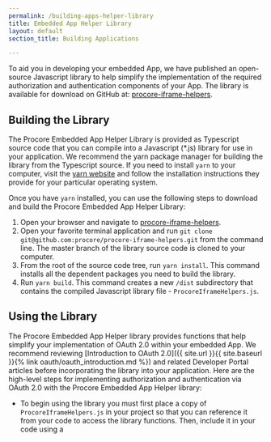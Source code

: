 ```yaml
---
permalink: /building-apps-helper-library
title: Embedded App Helper Library
layout: default
section_title: Building Applications

---
```


To aid you in developing your embedded App, we have published an open-source Javascript library to help simplify the implementation of the required authorization and authentication components of your App.
The library is available for download on GitHub at: [procore-iframe-helpers](https://github.com/procore/procore-iframe-helpers).

## Building the Library

The Procore Embedded App Helper Library is provided as Typescript source code that you can compile into a Javascript (*.js) library for use in your application.
We recommend the yarn package manager for building the library from the Typescript source.
If you need to install `yarn` to your computer, visit the [yarn website](https://yarnpkg.com/en/docs/install) and follow the installation instructions they provide for your particular operating system.

Once you have `yarn` installed, you can use the following steps to download and build the Procore Embedded App Helper Library:

1. Open your browser and navigate to [procore-iframe-helpers](https://github.com/procore/procore-iframe-helpers).
1. Open your favorite terminal application and run `git clone git@github.com:procore/procore-iframe-helpers.git` from the command line. The master branch of the library source code is cloned to your computer.
1. From the root of the source code tree, run `yarn install`. This command installs all the dependent packages you need to build the library.
1. Run `yarn build`. This command creates a new `/dist` subdirectory that contains the compiled Javascript library file - `ProcoreIframeHelpers.js`.

## Using the Library

The Procore Embedded App Helper library provides functions that help simplify your implementation of OAuth 2.0 within your embedded App. We recommend reviewing [Introduction to OAuth 2.0]({{ site.url }}{{ site.baseurl }}{% link oauth/oauth_introduction.md %}) and related Developer Portal articles before incorporating the library into your application. Here are the high-level steps for implementing authorization and authentication via OAuth 2.0 with the Procore Embedded App Helper library:

- To begin using the library you must first place a copy of `ProcoreIframeHelpers.js` in your project so that you can reference it from your code to access the library functions. Then, include it in your code using a <script> tag (e.g., `<script type="text/javascript" src="/libraries/ProcoreIframeHelpers.js"></script>`)
- On the landing page for your application, initialize the library using `const context = procoreIframeHelpers.initialize();`. This sets the proper context for subsequent calls to the library functions.
- Place a button or other clickable control on the page, which when clicked, runs the `context.authentication.authenticate()` function. This displays the Procore login panel through which your end user authorizes your application to connect to their Procore account. Upon successful authentication of the end user's credentials, `context.authentication.notifySuccess({})` is called from your main page causing the login panel to close and your embedded App to launch within the Procore web user interface.

The following diagram illustrates the general flow of the authorization and authentication process using the Procore Embedded App Helper library:

![IFrame library flow]({{ site.baseurl }}/assets/guides/iframe-library-flow.png)

Here are some sample code pages to help you get started.

**Landing Page:**

```html
<html>
<head>
  <script type="text/javascript" src="/libraries/ProcoreIframeHelpers.js"></script>
  <script>
    $(document).ready(function() {

      const context = procoreIframeHelpers.initialize();

      $('#submit1').on('click', function() {

        context.authentication.authenticate({

        // Set this to a URL on your domain that will start the authentication process.
        // This URL points to a route that calls the /oauth/authorize endpoint with client_id,
        // response_type, and redirect_uri query parameters...
        // https://login.procore.com/oauth/authorize?client_id=<ClientID>&response_type=<ResponseType>&redirect_uri=<RedirectID>
        url: "/auth/procore",

        // Send the end user to the /main route of your embedded app if authentication is successful.
        // This can be any route you choose.
        // You can optionally include a payload as a function parameter (i.e., function(payload))
        onSuccess: function() {
          window.location = "/main"
        },

        // Error handling function that runs if authentication fails. Here we are just logging the error
        // to the console, but you will want to display an error to the user. This
        // function can be triggered by you, or will be triggered automatically if the
        // user closes the authenication window.
        onFailure: function(error) {
          console.log(error);
        }

        });
      });
    });
  </script>
</head>
<body>
  <div>
    <h1>Welcome to the Embedded App!</h1>
    <input id="submit1" type="button" value="Allow the Embedded App to Access Your Procore Data"/>
  </div>
</body>
</html>
```

**Main App Page:**

```html
<html>
<head>
  <script type="text/javascript" src="/libraries/ProcoreIframeHelpers.js"></script>
  <script>
    const context = procoreIframeHelpers.initialize();

    // Call notifySuccess to close the login panel. An optional payload to be passed to your
    // onSuccess handler can be included with the notifySuccess method...
    context.authentication.notifySuccess({})
  </script>
</head>
<body>
  <div>
    <h1>Here is the main page of your embedded App!</h1>
  </div>
</body>
</html>
```

## Things to Consider

Here are a few points to consider as you work with the Procore Embedded App Helper library.

- If your application uses the [OAuth 2.0 Authorization Code Grant]({{ site.url }}{{ site.baseurl }}{% link oauth/oauth_auth_grant_flow.md %}) flow, the user will be redirected to your application's registered redirect_uri with the authorization code included as a URL hash fragment. You will need to implement a callback function that parses this fragment in order to obtain the authorization code so that you can subsequently exchange it for an access token and successfully make calls to the Procore API.
- If your application uses the [OAuth 2.0 Implicit Grant]({{ site.url }}{{ site.baseurl }}{% link oauth/oauth_implicit_flow.md %}) flow, the user will be redirected to your application's registered redirect_uri with the access token included as a URL hash fragment. You will need to implement a callback function that parses this fragment in order to obtain the access token so that you can successfully make calls to the Procore API.
